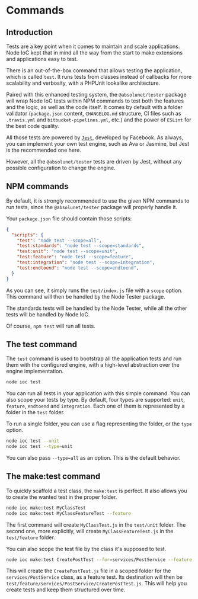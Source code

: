# Commands

## Introduction

Tests are a key point when it comes to maintain and scale applications.
Node IoC kept that in mind all the way from the start to make extensions and applications easy to test.

There is an out-of-the-box command that allows testing the application, which is called `test`.
It runs tests from classes instead of callbacks for more scalability and verbosity, with a PHPUnit lookalike architecture.

Paired with this enhanced testing system, the `@absolunet/tester` package will wrap Node IoC tests within NPM commands to test both the features and the logic, as well as the code itself.
It comes by default with a folder validator (`package.json` content, `CHANGELOG.md` structure, CI files such as `.travis.yml` and `bitbucket-pipelines.yml`, etc.) and the power of `ESLint` for the best code quality.

All those tests are powered by [`Jest`](https://jestjs.io/), developed by Facebook.
As always, you can implement your own test engine, such as Ava or Jasmine, but Jest is the recommended one here.

However, all the `@absolunet/tester` tests are driven by Jest, without any possible configuration to change the engine.



## NPM commands

By default, it is strongly recommended to use the given NPM commands to run tests, since the `@absolunet/tester` package will properly handle it.

Your `package.json` file should contain those scripts:

```json
{
  "scripts": {
    "test": "node test --scope=all",
    "test:standards": "node test --scope=standards",
    "test:unit": "node test --scope=unit",
    "test:feature": "node test --scope=feature",
    "test:integration": "node test --scope=integration",
    "test:endtoend": "node test --scope=endtoend",
  }
}
```

As you can see, it simply runs the `test/index.js` file with a `scope` option.
This command will then be handled by the Node Tester package.

The standards tests will be handled by the Node Tester, while all the other tests will be handled by Node IoC.

Of course, `npm test` will run all tests.



## The test command

The `test` command is used to bootstrap all the application tests and run them with the configured engine, with a high-level abstraction over the engine implementation.

```bash
node ioc test
```

You can run all tests in your application with this simple command.
You can also scope your tests by type.
By default, four types are supported: `unit`, `feature`, `endtoend` and `integration`.
Each one of them is represented by a folder in the `test` folder.

To run a single folder, you can use a flag representing the folder, or the `type` option.

```bash
node ioc test --unit
node ioc test --type=unit
```

You can also pass `--type=all` as an option.
This is the default behavior.



## The make:test command

To quickly scaffold a test class, the `make:test` is perfect.
It also allows you to create the wanted test in the proper folder.

```bash
node ioc make:test MyClassTest
node ioc make:test MyClassFeatureTest --feature
```

The first command will create `MyClassTest.js` in the `test/unit` folder.
The second one, more explicitly, will create `MyClassFeatureTest.js` in the `test/feature` folder.

You can also scope the test file by the class it's supposed to test.

```bash
node ioc make:test CreatePostTest --for=services/PostService --feature
```

This will create the `CreatePostTest.js` file in a scoped folder for the `services/PostService` class, as a feature test.
Its destination will then be `test/feature/services/PostService/CreatePostTest.js`.
This will help you create tests and keep them structured over time.
